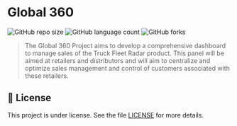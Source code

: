# Global 360

![GitHub repo size](https://img.shields.io/github/repo-size/itscaiocunha/global_360?style=for-the-badge)
![GitHub language count](https://img.shields.io/github/languages/count/itscaiocunha/global_360?style=for-the-badge)
![GitHub forks](https://img.shields.io/github/forks/itscaiocunha/global_360?style=for-the-badge)

> The Global 360 Project aims to develop a comprehensive dashboard to manage sales of the Truck Fleet Radar product. This panel will be aimed at retailers and distributors and will aim to centralize and optimize sales management and control of customers associated with these retailers.


## 📝 License

This project is under license. See the file [LICENSE](LICENSE.md) for more details.
